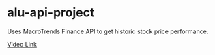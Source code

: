 # alu-api-project

Uses MacroTrends Finance API to get historic stock price performance.

[Video Link](https://www.loom.com/share/2fdf93e623e44d7d9c475a5ec607330a)